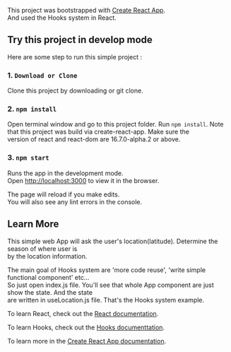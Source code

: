 This project was bootstrapped with [Create React App](https://github.com/facebook/create-react-app).<br>
And used the Hooks system in React.

## Try this project in develop mode

Here are some step to run this simple project :

### 1. `Download or Clone`

Clone this project by downloading or git clone.

### 2. `npm install`

Open terminal window and go to this project folder. Run `npm install`.
Note that this project was build via create-react-app. Make sure the <br>
version of react and react-dom are 16.7.0-alpha.2 or above.

### 3. `npm start`

Runs the app in the development mode.<br>
Open [http://localhost:3000](http://localhost:3000) to view it in the browser.

The page will reload if you make edits.<br>
You will also see any lint errors in the console.

## Learn More

This simple web App will ask the user's location(latitude). Determine the season of where user is<br>
by the location information. 

The main goal of Hooks system are 'more code reuse', 'write simple functional component' etc...<br>
So just open index.js file. You'll see that whole App component are just show the state. And the state<br>
are written in useLocation.js file. That's the Hooks system example.

To learn React, check out the [React documentation](https://reactjs.org/).

To learn Hooks, check out the [Hooks documenttation](https://reactjs.org/docs/hooks-overview.html).

To learn more in the [Create React App documentation](https://facebook.github.io/create-react-app/docs/getting-started).
